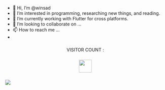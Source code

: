 - 👋 Hi, I’m @winsad
- 👀 I’m interested in programming, researching new things, and reading.
- 🌱 I’m currently working with Flutter for cross platforms.
- 💞️ I’m looking to collaborate on ...
- 📫 How to reach me ...
- 

###
<p align="center">VISITOR COUNT :</p>

###
<div align="center">
  <img height="40" src="https://profile-counter.glitch.me/winsad/count.svg"  />
</div>

###
<!-- Language Uses --->
<img src="https://github-readme-stats.vercel.app/api/top-langs/?username=winsad&theme=dracula&show_icons=true&hide_border=false&layout=compact"/>


<!--[![Anurag's GitHub stats](https://github-readme-stats.vercel.app/api?username=winsad&count_private=true&layout=donut&size_weight=0&count_weight=1)](https://github.com/anuraghazra/github-readme-stats)--> 
<!---
winsad/winsad is a ✨ special ✨ repository because its `README.md` (this file) appears on your GitHub profile.
You can click the Preview link to take a look at your changes.
--->

